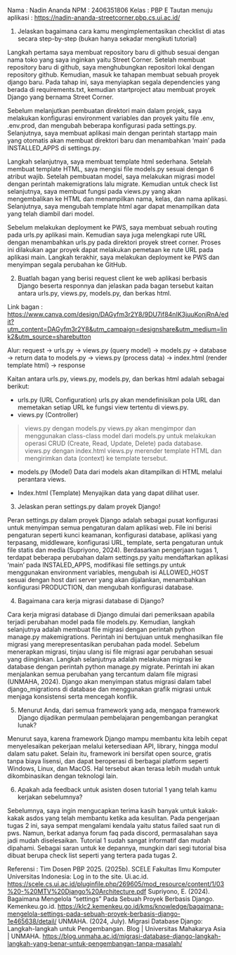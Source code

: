 Nama : Nadin Ananda 
NPM : 2406351806 
Kelas : PBP E 
Tautan menuju aplikasi : https://nadin-ananda-streetcorner.pbp.cs.ui.ac.id/ 
 
1. Jelaskan bagaimana cara kamu mengimplementasikan checklist di atas secara step-by-step (bukan hanya sekadar mengikuti tutorial)

Langkah pertama saya membuat repository baru di github sesuai dengan nama toko yang saya inginkan yaitu Street Corner. Setelah membuat repository baru di github, saya menghubungkan repositori lokal dengan repository github. Kemudian, masuk ke tahapan membuat sebuah proyek django baru. Pada tahap ini, saya menyiapkan segala dependencies yang berada di requirements.txt, kemudian startproject atau membuat proyek Django yang bernama Street Corner. 
    
Sebelum melanjutkan pembuatan direktori main dalam projek, saya melakukan konfigurasi environment variables dan proyek yaitu file .env, .env.prod, dan mengubah beberapa konfigurasi pada settings.py. Selanjutnya, saya membuat aplikasi main dengan perintah startapp main yang otomatis akan membuat direktori baru dan menambahkan ‘main’ pada INSTALLED_APPS di settings.py.
    
Langkah selanjutnya, saya membuat template html sederhana. Setelah membuat template HTML, saya mengisi file models.py sesuai dengan 6 atribut wajib. Setelah pembuatan model, saya melakukan migrasi model dengan perintah makemigrations lalu migrate. Kemudian untuk check list selanjutnya, saya membuat fungsi pada views.py yang akan mengembalikan ke HTML dan menampilkan nama, kelas, dan nama aplikasi. Selanjutnya, saya mengubah template html agar dapat menampilkan data yang telah diambil dari model.
    
Sebelum melakukan deployment ke PWS, saya membuat sebuah routing pada urls.py aplikasi main.    Kemudian saya juga melengkapi rute URL dengan menambahkan urls.py pada direktori proyek street corner. Proses ini dilakukan agar proyek dapat melakukan pemetaan ke rute URL pada aplikasi main. Langkah terakhir, saya melakukan deployment ke PWS dan menyimpan segala perubahan ke GitHub. 
    
2. Buatlah bagan yang berisi request client ke web aplikasi berbasis Django beserta responnya dan jelaskan pada bagan tersebut kaitan antara urls.py, views.py, models.py, dan berkas html.

Link bagan : https://www.canva.com/design/DAGyfm3r2Y8/9DU7if84nIK3juuKonjRnA/edit?utm_content=DAGyfm3r2Y8&utm_campaign=designshare&utm_medium=link2&utm_source=sharebutton

Alur: request → urls.py → views.py (query model) → models.py → database → return data to models.py → views.py (process data) → index.html (render template html) → response

Kaitan antara urls.py, views.py, models.py, dan berkas html adalah sebagai berikut: 
- urls.py (URL Configuration)
urls.py akan mendefinisikan pola URL dan memetakan setiap URL ke fungsi view tertentu di views.py. 
- views.py (Controller)
> views.py dengan models.py
views.py akan mengimpor dan menggunakan class-class model dari models.py untuk melakukan operasi CRUD (Create, Read, Update, Delete) pada database.
> views.py dengan index.html
views.py merender template HTML dan mengirimkan data (context) ke template tersebut.

- models.py (Model)
Data dari models akan ditampilkan di HTML melalui perantara views. 

- Index.html (Template)
Menyajikan data yang dapat dilihat user. 

3. Jelaskan peran settings.py dalam proyek Django!

Peran settings.py dalam proyek Django adalah sebagai pusat konfigurasi untuk menyimpan semua pengaturan dalam aplikasi web. File ini berisi pengaturan seperti kunci keamanan, konfigurasi database, aplikasi yang terpasang, middleware, konfigurasi URL, template, serta pengaturan untuk file statis dan media (Supriyono, 2024). Berdasarkan pengerjaan tugas 1, terdapat beberapa perubahan dalam settings.py yaitu mendaftarkan aplikasi ‘main’ pada INSTALED_APPS, modifikasi file settings.py untuk menggunakan environment variables, mengubah isi ALLOWED_HOST sesuai dengan host dari server yang akan dijalankan, menambahkan konfigurasi PRODUCTION, dan mengubah konfigurasi database. 

4. Bagaimana cara kerja migrasi database di Django?

Cara kerja migrasi database di Django dimulai dari pemeriksaan apabila terjadi perubahan model pada file models.py. Kemudian, langkah selanjutnya adalah membuat file migrasi dengan perintah python manage.py makemigrations. Perintah ini bertujuan untuk menghasilkan file migrasi yang merepresentasikan perubahan pada model. Sebelum menerapkan migrasi, tinjau ulang isi file migrasi agar perubahan sesuai yang diinginkan. Langkah selanjutnya adalah melakukan migrasi ke database dengan perintah python manage.py migrate. Perintah ini akan menjalankan semua perubahan yang tercantum dalam file migrasi (UNMAHA, 2024). Django akan menyimpan status migrasi dalam tabel django_migrations di database dan menggunakan grafik migrasi untuk menjaga konsistensi serta mencegah konflik. 

5. Menurut Anda, dari semua framework yang ada, mengapa framework Django dijadikan permulaan pembelajaran pengembangan perangkat lunak?

Menurut saya, karena framework Django mampu membantu kita lebih cepat menyelesaikan pekerjaan melalui ketersediaan API, library, hingga modul dalam satu paket. Selain itu,  framework ini bersifat open source, gratis tanpa biaya lisensi, dan dapat beroperasi di berbagai platform seperti Windows, Linux, dan MacOS. Hal tersebut akan terasa lebih mudah untuk dikombinasikan dengan teknologi lain. 
    
6. Apakah ada feedback untuk asisten dosen tutorial 1 yang telah kamu kerjakan sebelumnya?

Sebelumnya, saya ingin mengucapkan terima kasih banyak untuk kakak-kakak asdos yang telah membantu ketika ada kesulitan. Pada pengerjaan tugas 2 ini, saya sempat mengalami kendala yaitu status failed saat run di pws. Namun, berkat adanya forum faq pada discord, permasalahan saya jadi mudah diselesaikan. Tutorial 1 sudah sangat informatif dan mudah dipahami. Sebagai saran untuk ke depannya, mungkin dari segi tutorial bisa dibuat berupa check list seperti yang tertera pada tugas 2. 

Referensi : 
Tim Dosen PBP 2025. (2025b). SCELE Fakultas Ilmu Komputer Universitas Indonesia: Log in to the site. Ui.ac.id. https://scele.cs.ui.ac.id/pluginfile.php/269605/mod_resource/content/1/03%20-%20MTV%20Django%20Architecture.pdf
Supriyono, E. (2024). Bagaimana Mengelola “settings” Pada Sebuah Proyek Berbasis Django. Kemenkeu.go.id. https://klc2.kemenkeu.go.id/kms/knowledge/bagaimana-mengelola-settings-pada-sebuah-proyek-berbasis-django-1e465638/detail/
UNMAHA. (2024, July). Migrasi Database Django: Langkah-langkah untuk Pengembangan. Blog | Universitas Mahakarya Asia | UNMAHA. https://blog.unmaha.ac.id/migrasi-database-django-langkah-langkah-yang-benar-untuk-pengembangan-tanpa-masalah/ 